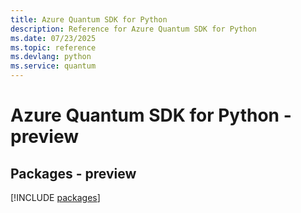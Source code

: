 ```yaml
---
title: Azure Quantum SDK for Python
description: Reference for Azure Quantum SDK for Python
ms.date: 07/23/2025
ms.topic: reference
ms.devlang: python
ms.service: quantum
---
```

# Azure Quantum SDK for Python - preview
## Packages - preview
[!INCLUDE [packages](quantum-index.md)]